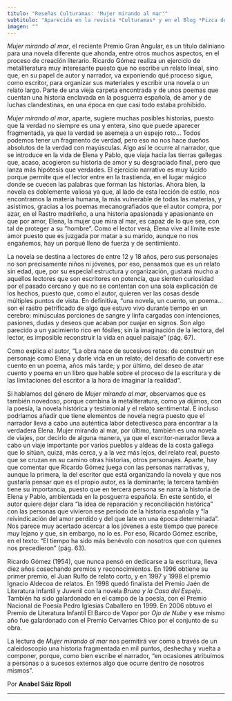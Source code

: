```yaml
---
titulo: "Reseñas Culturamas: 'Mujer mirando al mar'"
subtitulo: "Aparecida en la revista *Culturamas* y en el Blog *Pizca de Papel*. Por *Anabel Sáiz Ripoll*. "
imagen: ""
---
```

_Mujer mirando al mar_, el reciente Premio Gran Angular, es un título daliniano para una novela diferente que ahonda, entre otros muchos aspectos, en el proceso de creación literario. Ricardo Gómez realiza un ejercicio de metaliteratura muy interesante puesto que no escribe un relato lineal, sino que, en su papel de autor y narrador, va exponiendo qué proceso sigue, como escritor, para organizar sus materiales y escribir una novela o un relato largo. Parte de una vieja carpeta encontrada y de unos poemas que cuentan una historia enclavada en la posguerra española, de amor y de luchas clandestinas, en una época en que casi todo estaba prohibido.

_Mujer mirando al mar_, aparte, sugiere muchas posibles historias, puesto que la verdad no siempre es una y entera, sino que puede aparecer fragmentada, ya que la verdad se asemeja a un espejo roto… Todos podemos tener un fragmento de verdad, pero eso no nos hace dueños absolutos de la verdad con mayúsculas. Algo así le ocurre al narrador, que se introduce en la vida de Elena y Pablo, que viaja hacia las tierras gallegas que, acaso, acogieron su historia de amor y su desgraciado final, pero que lanza más hipótesis que verdades. El ejercicio narrativo es muy lúcido porque permite que el lector entre en la trastienda, en el lugar mágico donde se cuecen las palabras que forman las historias. Ahora bien, la novela es doblemente valiosa ya que, al lado de esta lección de estilo, nos encontramos la materia humana, la más vulnerable de todas las materias, y asistimos, gracias a los poemas mecanografiados que el autor compra, por azar, en el Rastro madrileño, a una historia apasionada y apasionante en que por amor, Elena, la mujer que mira al mar, es capaz de lo que sea, con tal de proteger a su “hombre”. Como el lector verá, Elena vive al límite este amor puesto que es juzgada por matar a su marido, aunque no nos engañemos, hay un porqué lleno de fuerza y de sentimiento.

La novela se destina a lectores de entre 12 y 18 años, pero sus personajes no son precisamente niños ni jóvenes, por eso, pensamos que es un relato sin edad, que, por su especial estructura y organización, gustará mucho a aquellos lectores que son escritores en potencia, que sienten curiosidad por el pasado cercano y que no se contentan con una sola explicación de los hechos, puesto que, como el autor, quieren ver las cosas desde múltiples puntos de vista. En definitiva, “una novela, un cuento, un poema… son el rastro petrificado de algo que estuvo vivo durante tiempo en un cerebro: minúsculas porciones de sangre y linfa cargadas con intenciones, pasiones, dudas y deseos que acaban por cuajar en signos. Son algo parecido a un yacimiento rico en fósiles; sin la imaginación de la lectora, del lector, es imposible reconstruir la vida en aquel paisaje” (pág. 67).

Como explica el autor, “La obra nace de sucesivos retos: de construir un personaje como Elena y darle vida en un relato; del desafío de convertir ese cuento en un poema, años más tarde; y por último, del deseo de atar cuento y poema en un libro que hable sobre el proceso de la escritura y de las limitaciones del escritor a la hora de imaginar la realidad“.

Si hablamos del género de _Mujer mirando al mar_, observamos que es también novedoso, porque combina la metaliteratura, como ya dijimos, con la poesía, la novela histórica y testimonial y el relato sentimental. E incluso podríamos añadir que tiene elementos de novela negra puesto que el narrador lleva a cabo una auténtica labor detectivesca para encontrar a la verdadera Elena. Mujer mirando al mar, por último, también es una novela de viajes, por decirlo de alguna manera, ya que el escritor-narrador lleva a cabo un viaje importante por varios pueblos y aldeas de la costa gallega que lo sitúan, quizá, más cerca, y a la vez más lejos, del relato real, puesto que se cruzan en su camino otras historias, otros personajes. Aparte, hay que comentar que Ricardo Gómez juega con las personas narrativas y, aunque la primera, la del escritor que está organizando la novela y que nos gustaría pensar que es el propio autor, es la dominante; la tercera también tiene su importancia, puesto que en tercera persona se narra la historia de Elena y Pablo, ambientada en la posguerra española. En este sentido, el autor quiere dejar clara “la idea de reparación y reconciliación histórica” con las personas que vivieron ese periodo de la historia española y “la reivindicación del amor perdido y del que late en una época determinada”. Nos parece muy acertado acercar a los jóvenes a este tiempo que parece muy lejano y que, sin embargo, no lo es. Por eso, Ricardo Gómez escribe, en el texto: “El tiempo ha sido más benévolo con nosotros que con quienes nos precedieron” (pág. 63).

Ricardo Gómez (1954), que nunca pensó en dedicarse a la escritura, lleva diez años cosechando premios y reconocimientos. En 1996 obtiene su primer premio, el Juan Rulfo de relato corto, y en 1997 y 1998 el premio Ignacio Aldecoa de relatos. En 1998 quedó finalista del Premio Jaén de Literatura Infantil y Juvenil con la novela _Bruno y la Casa del Espejo_. También ha sido galardonado en el campo de la poesía, con el Premio Nacional de Poesía Pedro Iglesias Caballero en 1999. En 2006 obtuvo el Premio de Literatura Infantil El Barco de Vapor por _Ojo de Nube_ y ese mismo año fue galardonado con el Premio Cervantes Chico por el conjunto de su obra.

La lectura de _Mujer mirando al mar_ nos permitirá ver como a través de un caleidoscopio una historia fragmentada en mil puntos, deshecha y vuelta a componer, porque, como bien escribe el narrador, “en ocasiones atribuimos a personas o a sucesos externos algo que ocurre dentro de nosotros mismos”.

Por **Anabel Sáiz Ripoll**

* * *

